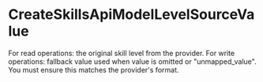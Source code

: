 # CreateSkillsApiModelLevelSourceValue

For read operations: the original skill level from the provider. For write operations: fallback value used when value is omitted or "unmapped_value". You must ensure this matches the provider's format.

